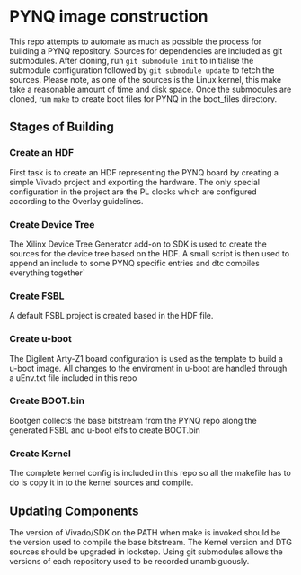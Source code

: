 # PYNQ image construction

This repo attempts to automate as much as possible the process for building a
PYNQ repository. Sources for dependencies are included as git submodules. After
cloning, run `git submodule init` to initialise the submodule configuration
followed by `git submodule update` to fetch the sources. Please note, as one of
the sources is the Linux kernel, this make take a reasonable amount of time and
disk space. Once the submodules are cloned, run `make` to create boot files for
PYNQ in the boot\_files directory.

## Stages of Building

### Create an HDF

First task is to create an HDF representing the PYNQ board by creating a simple
Vivado project and exporting the hardware. The only special configuration in
the project are the PL clocks which are configured according to the Overlay
guidelines.

### Create Device Tree

The Xilinx Device Tree Generator add-on to SDK is used to create the sources
for the device tree based on the HDF. A small script is then used to append an
include to some PYNQ specific entries and dtc compiles everything together`

### Create FSBL

A default FSBL project is created based in the HDF file.

### Create u-boot

The Digilent Arty-Z1 board configuration is used as the template to build a
u-boot image. All changes to the enviroment in u-boot are handled through a
uEnv.txt file included in this repo

### Create BOOT.bin

Bootgen collects the base bitstream from the PYNQ repo along the generated FSBL
and u-boot elfs to create BOOT.bin

### Create Kernel

The complete kernel config is included in this repo so all the makefile has to
do is copy it in to the kernel sources and compile.

## Updating Components

The version of Vivado/SDK on the PATH when make is invoked should be the
version used to compile the base bitstream. The Kernel version and DTG sources
should be upgraded in lockstep. Using git submodules allows the versions of
each repository used to be recorded unambiguously.
